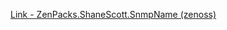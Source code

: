 [Link - ZenPacks.ShaneScott.SnmpName (zenoss)](https://github.com/zenoss/ZenPacks.ShaneScott.SnmpName)
